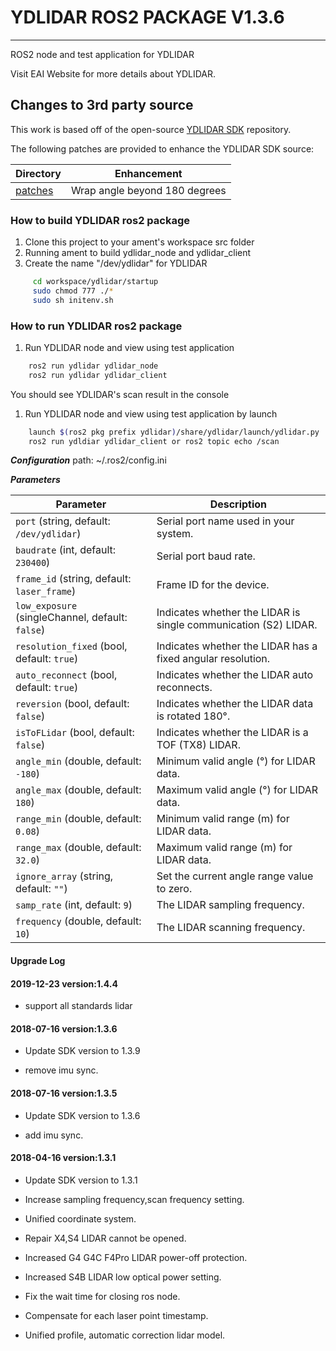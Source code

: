 # YDLIDAR ROS2 PACKAGE V1.3.6

---

ROS2 node and test application for YDLIDAR

Visit EAI Website for more details about YDLIDAR.

## Changes to 3rd party source

This work is based off of the open-source
[YDLIDAR SDK](https://github.com/YDLIDAR/sdk.git) repository.

The following patches are provided to enhance the YDLIDAR SDK source:

| Directory            | Enhancement                   |
| -------------------- | ----------------------------- |
| [patches](patches)   | Wrap angle beyond 180 degrees |

### How to build YDLIDAR ros2 package

1) Clone this project to your ament's workspace src folder
2) Running ament to build ydlidar_node and ydlidar_client
3) Create the name "/dev/ydlidar" for YDLIDAR

```bash
     cd workspace/ydlidar/startup
     sudo chmod 777 ./*
     sudo sh initenv.sh
```

### How to run YDLIDAR ros2 package

1. Run YDLIDAR node and view using test application

```bash
    ros2 run ydlidar ydlidar_node
    ros2 run ydlidar ydlidar_client
```

You should see YDLIDAR's scan result in the console

1. Run YDLIDAR node and view using test application by launch

```bash
    launch $(ros2 pkg prefix ydlidar)/share/ydlidar/launch/ydlidar.py
    ros2 run ydldiar ydlidar_client or ros2 topic echo /scan
```

***Configuration***
path: ~/.ros2/config.ini

***Parameters***

| Parameter           | Description                                                                 |
|---------------------|-----------------------------------------------------------------------------|
| `port` (string, default: `/dev/ydlidar`)           | Serial port name used in your system.                              |
| `baudrate` (int, default: `230400`)                | Serial port baud rate.                                              |
| `frame_id` (string, default: `laser_frame`)        | Frame ID for the device.                                            |
| `low_exposure` (singleChannel, default: `false`)   | Indicates whether the LIDAR is single communication (S2) LIDAR.     |
| `resolution_fixed` (bool, default: `true`)         | Indicates whether the LIDAR has a fixed angular resolution.         |
| `auto_reconnect` (bool, default: `true`)           | Indicates whether the LIDAR auto reconnects.                        |
| `reversion` (bool, default: `false`)               | Indicates whether the LIDAR data is rotated 180°.                   |
| `isToFLidar` (bool, default: `false`)              | Indicates whether the LIDAR is a TOF (TX8) LIDAR.                   |
| `angle_min` (double, default: `-180`)              | Minimum valid angle (°) for LIDAR data.                             |
| `angle_max` (double, default: `180`)               | Maximum valid angle (°) for LIDAR data.                             |
| `range_min` (double, default: `0.08`)              | Minimum valid range (m) for LIDAR data.                             |
| `range_max` (double, default: `32.0`)              | Maximum valid range (m) for LIDAR data.                             |
| `ignore_array` (string, default: `""`)             | Set the current angle range value to zero.                          |
| `samp_rate` (int, default: `9`)                    | The LIDAR sampling frequency.                                       |
| `frequency` (double, default: `10`)                | The LIDAR scanning frequency.                                       |

#### Upgrade Log

#### 2019-12-23 version:1.4.4

- support all standards lidar

#### 2018-07-16 version:1.3.6

- Update SDK version to 1.3.9

- remove imu sync.

#### 2018-07-16 version:1.3.5

- Update SDK version to 1.3.6

- add imu sync.

#### 2018-04-16 version:1.3.1

- Update SDK version to 1.3.1

- Increase sampling frequency,scan frequency setting.

- Unified coordinate system.

- Repair X4,S4 LIDAR cannot be opened.

- Increased G4 G4C F4Pro LIDAR power-off protection.

- Increased S4B LIDAR low optical power setting.

- Fix the wait time for closing ros node.

- Compensate for each laser point timestamp.

- Unified profile, automatic correction lidar model.

